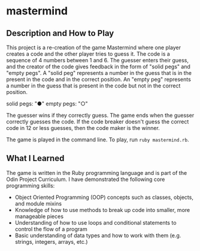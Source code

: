 # mastermind

## Description and How to Play

This project is a re-creation of the game Mastermind where one player creates a code and the other player tries to guess it. The code is a sequence of 4 numbers between 1 and 6. The guesser enters their guess, and the creator of the code gives feedback in the form of "solid pegs" and "empty pegs". A "solid peg" represents a number in the guess that is in the present in the code and in the correct position. An "empty peg" represents a number in the guess that is present in the code but not in the correct position. 

solid pegs: "●"
empty pegs: "○"

 The guesser wins if they correctly guess. The game ends when the guesser correctly guesses the code. If the code breaker doesn't guess the correct code in 12 or less guesses, then the code maker is the winner.

The game is played in the command line. To play, run `ruby mastermind.rb`.

## What I Learned

The game is written in the Ruby programming language and is part of the Odin Project Curriculum.
I have demonstrated the following core programming skills:

* Object Oriented Programming (OOP) concepts such as classes, objects, and module mixins
* Knowledge of how to use methods to break up code into smaller, more manageable pieces
* Understanding of how to use loops and conditional statements to control the flow of a program
* Basic understanding of data types and how to work with them (e.g. strings, integers, arrays, etc.)


